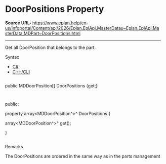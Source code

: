# DoorPositions Property

**Source URL:** https://www.eplan.help/en-us/Infoportal/Content/api/2026/Eplan.EplApi.MasterDatau~Eplan.EplApi.MasterData.MDPart~DoorPositions.html

---

Get all DoorPosition that belongs to the part.

Syntax

- [C#](#i-syntax-CS)
- [C++/CLI](#i-syntax-CPP2005)

```
```
public MDDoorPosition[] DoorPositions {get;}
```
```

```
```
public:

property array<MDDoorPosition^>^ DoorPositions {

   array<MDDoorPosition^>^ get();

}
```
```

Remarks

The DoorPositions are ordered in the same way as in the parts management
